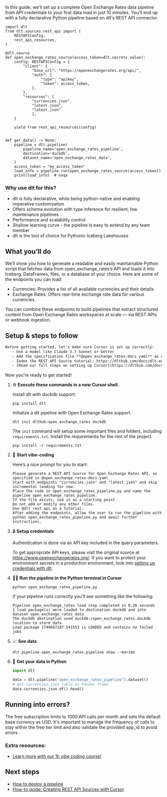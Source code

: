 In this guide, we'll set up a complete Open Exchange Rates data pipeline from API credentials to your first data load in just 10 minutes. You'll end up with a fully declarative Python pipeline based on dlt's REST API connector.

```python-outcome
import dlt
from dlt.sources.rest_api import (
    RESTAPIConfig,
    rest_api_resources,
)

@dlt.source
def open_exchange_rates_source(access_token=dlt.secrets.value):
    config: RESTAPIConfig = {
        "client": {
            "base_url": "https://openexchangerates.org/api/",
            "auth": {
                "type": "apikey",
                "token": access_token,
            },
        },
        "resources": [
            "currencies.json",
            "latest.json",
            "latest.json"
            ],
    }

    yield from rest_api_resources(config)


def get_data() -> None:
    pipeline = dlt.pipeline(
        pipeline_name='open_exchange_rates_pipeline',
        destination='duckdb',
        dataset_name='open_exchange_rates_data', 
    )
    access_token = "my_access_token"
    load_info = pipeline.run(open_exchange_rates_source(access_token))
    print(load_info)  # noqa
```

### Why use dlt for this?

- dlt is fully declarative, while being python-native and enabling imperative customization
- Offers schema evolution with type inference for resilient, low maintenance pipelines
- Performance and scalability control
- Shallow learning curve - the pipeline is easy to extend by any team member
- dlt is the tool of choice for Pythonic Iceberg Lakehouses

## What you’ll do

We’ll show you how to generate a readable and easily maintainable Python script that fetches data from open_exchange_rates’s API and loads it into Iceberg, DataFrames, files, or a database of your choice. Here are some of the endpoints you can load:

- Currencies: Provides a list of all available currencies and their details.
- Exchange Rates: Offers real-time exchange rate data for various currencies.

You can combine these endpoints to build pipelines that extract structured content from Open Exchange Rates workspaces at scale — via REST APIs or webhook ingestion.

## Setup & steps to follow

```default
Before getting started, let's make sure Cursor is set up correctly:
   - Use a model like Claude 3.7 Sonnet or better
   - Add the specification file **@open_exchange_rates-docs.yaml** as context
   - Index the REST API Source tutorial: https://dlthub.com/docs/dlt-ecosystem/verified-sources/rest_api/ and add it to context as **@dlt rest api**
   - [Read our full steps on setting up Cursor](https://dlthub.com/docs/dlt-ecosystem/llm-tooling/cursor-restapi#23-configuring-cursor-with-documentation)
```

Now you're ready to get started! 

1. ⚙️ **Execute these commands in a new Cursor shell.**
    
    Install dlt with duckdb support:
    ```shell
    pip install dlt
    ```

    Initialize a dlt pipeline with Open Exchange Rates support.
    ```shell
    dlt init dlthub:open_exchange_rates duckdb
    ```

    The `init` command will setup some important files and folders, including `requirements.txt`. Install the requirements for the rest of the project.
    ```shell
    pip install -r requirements.txt
    ```
    
2. 🤠 **Start vibe-coding**
    
    Here’s a nice prompt for you to start: 
    
    ```prompt
    Please generate a REST API Source for Open Exchange Rates API, as specified in @open_exchange_rates-docs.yaml 
    Start with endpoints "currencies.json" and "latest.json" and skip incremental loading for now. 
    Place the code in open_exchange_rates_pipeline.py and name the pipeline open_exchange_rates_pipeline. 
    If the file exists, use it as a starting point. 
    Do not add or modify any other files. 
    Use @dlt rest api as a tutorial. 
    After adding the endpoints, allow the user to run the pipeline with python open_exchange_rates_pipeline.py and await further instructions.
    ```

    
3. 🔒 **Setup credentials** 
    
    Authentication is done via an API key included in the query parameters.
    
    To get appropriate API keys, please visit the original source at https://www.openexchangerates.org/.
    If you want to protect your environment secrets in a production environment, look into [setting up credentials with dlt](https://dlthub.com/docs/walkthroughs/add_credentials).
    
4. 🏃‍♀️ **Run the pipeline in the Python terminal in Cursor**
    
    ```shell
    python open_exchange_rates_pipeline.py
    ```
    
    If your pipeline runs correctly you’ll see something like the following:
    
    ```shell
    Pipeline open_exchange_rates load step completed in 0.26 seconds
    1 load package(s) were loaded to destination duckdb and into dataset open_exchange_rates_data
    The duckdb destination used duckdb:/open_exchange_rates.duckdb location to store data
    Load package 1749667187.541553 is LOADED and contains no failed jobs
    ```
    
5. 📈 **See data**
    
    ```shell
    dlt pipeline open_exchange_rates_pipeline show --marimo
    ```
    
6. 🐍 **Get your data in Python**
    
    ```python
    import dlt

   data = dlt.pipeline("open_exchange_rates_pipeline").dataset()
   # get currencies.json table as Pandas frame
   data.currencies.json.df().head()
    ```

## Running into errors?

The free subscription limits to 1000 API calls per month and sets the default base currency as USD. It's important to manage the frequency of calls to stay within the free tier limit and also validate the provided app_id to avoid errors.

### Extra resources:

- [Learn more with our 1h vibe coding course!](https://www.youtube.com/watch?v=GGid70rnJuM)

## Next steps

- [How to deploy a pipeline](https://dlthub.com/docs/walkthroughs/deploy-a-pipeline)
- [How-to guide: Creating REST API Sources with Cursor](https://dlthub.com/docs/dlt-ecosystem/llm-tooling/cursor-restapi)